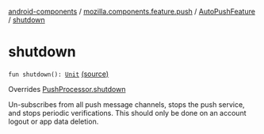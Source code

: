 [android-components](../../index.md) / [mozilla.components.feature.push](../index.md) / [AutoPushFeature](index.md) / [shutdown](./shutdown.md)

# shutdown

`fun shutdown(): `[`Unit`](https://kotlinlang.org/api/latest/jvm/stdlib/kotlin/-unit/index.html) [(source)](https://github.com/mozilla-mobile/android-components/blob/master/components/feature/push/src/main/java/mozilla/components/feature/push/AutoPushFeature.kt#L124)

Overrides [PushProcessor.shutdown](../../mozilla.components.concept.push/-push-processor/shutdown.md)

Un-subscribes from all push message channels, stops the push service, and stops periodic verifications.
This should only be done on an account logout or app data deletion.


